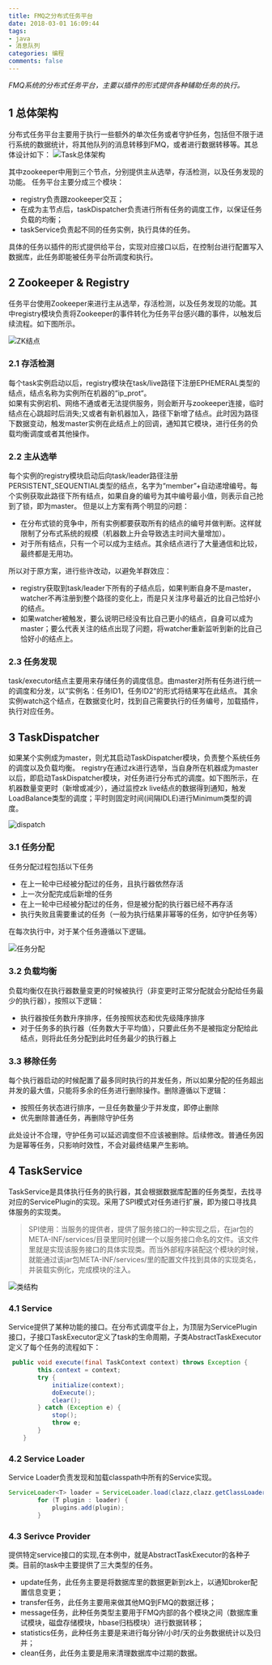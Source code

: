 ```yaml
---
title: FMQ之分布式任务平台
date: 2018-03-01 16:09:44
tags:
- java
- 消息队列
categories: 编程
comments: false
---
```

*FMQ系统的分布式任务平台，主要以插件的形式提供各种辅助任务的执行。*
<!--more-->
## 1 总体架构
分布式任务平台主要用于执行一些额外的单次任务或者守护任务，包括但不限于进行系统的数据统计，将其他队列的消息转移到FMQ，或者进行数据转移等。其总体设计如下：
![Task总体架构](http://cyblog.oss-cn-hangzhou.aliyuncs.com/FMQ%E4%B9%8B%E5%88%86%E5%B8%83%E5%BC%8F%E4%BB%BB%E5%8A%A1%E5%B9%B3%E5%8F%B0/task.png)

其中zookeeper中用到三个节点，分别提供主从选举，存活检测，以及任务发现的功能。
任务平台主要分成三个模块：

* registry负责跟zookeeper交互；
* 在成为主节点后，taskDispatcher负责进行所有任务的调度工作，以保证任务负载的均衡；
* taskService负责起不同的任务实例，执行具体的任务。

具体的任务以插件的形式提供给平台，实现对应接口以后，在控制台进行配置写入数据库，此任务即能被任务平台所调度和执行。



## 2 Zookeeper & Registry
任务平台使用Zookeeper来进行主从选举，存活检测，以及任务发现的功能。其中registry模块负责将Zookeeper的事件转化为任务平台感兴趣的事件，以触发后续流程。如下图所示。  

![ZK结点](http://cyblog.oss-cn-hangzhou.aliyuncs.com/FMQ%E4%B9%8B%E5%88%86%E5%B8%83%E5%BC%8F%E4%BB%BB%E5%8A%A1%E5%B9%B3%E5%8F%B0/zk%E7%BB%93%E7%82%B9.png)

### 2.1 存活检测
每个task实例启动以后，registry模块在task/live路径下注册EPHEMERAL类型的结点，结点名称为实例所在机器的“ip_prot“。  
如果有实例宕机、网络不通或者无法提供服务，则会断开与zookeeper连接，临时结点在心跳超时后消失;又或者有新机器加入，路径下新增了结点。此时因为路径下数据变动，触发master实例在此结点上的回调，通知其它模块，进行任务的负载均衡调度或者其他操作。

### 2.2 主从选举
每个实例的registry模块启动后向task/leader路径注册PERSISTENT_SEQUENTIAL类型的结点，名字为“member”+自动递增编号。每个实例获取此路径下所有结点，如果自身的编号为其中编号最小值，则表示自己抢到了锁，即为master。
但是以上方案有两个明显的问题：

* 在分布式锁的竞争中，所有实例都要获取所有的结点的编号并做判断。这样就限制了分布式系统的规模（机器数上升会导致选主时间大量增加）。
* 对于所有结点，只有一个可以成为主结点。其余结点进行了大量通信和比较，最终都是无用功。

所以对于原方案，进行些许改动，以避免羊群效应：

* registry获取到task/leader下所有的子结点后，如果判断自身不是master，watcher不再注册到整个路径的变化上，而是只关注序号最近的比自己恰好小的结点。
* 如果watcher被触发，要么说明已经没有比自己更小的结点，自身可以成为master；要么代表关注的结点出现了问题，将watcher重新监听到新的比自己恰好小的结点上。

### 2.3 任务发现
task/executor结点主要用来存储任务的调度信息。由master对所有任务进行统一的调度和分发，以“实例名：任务ID1，任务ID2“的形式将结果写在此结点。
其余实例watch这个结点，在数据变化时，找到自己需要执行的任务编号，加载插件，执行对应任务。

## 3 TaskDispatcher

如果某个实例成为master，则尤其启动TaskDispatcher模块，负责整个系统任务的调度以及负载均衡。
registry在通过zk进行选举，当自身所在机器成为master以后，即启动TaskDispatcher模块，对任务进行分布式的调度。如下图所示，在机器数量变更时（新增或减少），通过监控zk live结点的数据得到通知，触发LoadBalance类型的调度；平时则固定时间(间隔IDLE)进行Minimum类型的调度。

![dispatch](http://cyblog.oss-cn-hangzhou.aliyuncs.com/FMQ%E4%B9%8B%E5%88%86%E5%B8%83%E5%BC%8F%E4%BB%BB%E5%8A%A1%E5%B9%B3%E5%8F%B0/dispatch.png)

### 3.1 任务分配

任务分配过程包括以下任务

* 在上一轮中已经被分配过的任务，且执行器依然存活
* 上一次分配完成后新增的任务
* 在上一轮中已经被分配过的任务，但是被分配的执行器已经不再存活
* 执行失败且需要重试的任务（一般为执行结果非幂等的任务，如守护任务等）

在每次执行中，对于某个任务遵循以下逻辑。  

![任务分配](http://cyblog.oss-cn-hangzhou.aliyuncs.com/FMQ%E4%B9%8B%E5%88%86%E5%B8%83%E5%BC%8F%E4%BB%BB%E5%8A%A1%E5%B9%B3%E5%8F%B0/%E4%BB%BB%E5%8A%A1%E5%88%A4%E6%96%AD.png)

### 3.2 负载均衡

负载均衡仅在执行器数量变更的时候被执行（非变更时正常分配就会分配给任务最少的执行器），按照以下逻辑：

* 执行器按任务数升序排序，任务按照状态和优先级降序排序
* 对于任务多的执行器（任务数大于平均值），只要此任务不是被指定分配给此结点，则将此任务分配到此时任务最少的执行器上

### 3.3 移除任务

每个执行器启动的时候配置了最多同时执行的并发任务，所以如果分配的任务超出并发的最大值，只能将多余的任务进行删除操作。删除遵循以下逻辑：

* 按照任务状态进行排序，一旦任务数量少于并发度，即停止删除
* 优先删除普通任务，再删除守护任务

此处设计不合理，守护任务可以延迟调度但不应该被删除。后续修改。普通任务因为是幂等任务，只影响时效性，不会对最终结果产生影响。


## 4 TaskService

TaskService是具体执行任务的执行器，其会根据数据库配置的任务类型，去找寻对应的ServicePlugin的实现。采用了SPI模式对任务进行扩展，即为接口寻找具体服务的实现类。


>SPI使用：当服务的提供者，提供了服务接口的一种实现之后，在jar包的META-INF/services/目录里同时创建一个以服务接口命名的文件。该文件里就是实现该服务接口的具体实现类。而当外部程序装配这个模块的时候，就能通过该jar包META-INF/services/里的配置文件找到具体的实现类名，并装载实例化，完成模块的注入。

 

![类结构](http://cyblog.oss-cn-hangzhou.aliyuncs.com/FMQ%E4%B9%8B%E5%88%86%E5%B8%83%E5%BC%8F%E4%BB%BB%E5%8A%A1%E5%B9%B3%E5%8F%B0/%E7%B1%BB%E7%BB%93%E6%9E%84.png)

### 4.1 Service

Service提供了某种功能的接口。在分布式调度平台上，为顶层为ServicePlugin接口，子接口TaskExecutor定义了task的生命周期，子类AbstractTaskExecutor定义了每个任务的流程如下：

```java
 public void execute(final TaskContext context) throws Exception {
        this.context = context;
        try {
            initialize(context);
            doExecute();
            clear();
        } catch (Exception e) {
            stop();
            throw e;
        }
    }
```

### 4.2 Service Loader

Service Loader负责发现和加载classpath中所有的Service实现。

```java
ServiceLoader<T> loader = ServiceLoader.load(clazz,clazz.getClassLoader());
        for (T plugin : loader) {
            plugins.add(plugin);
        }
```

### 4.3 Serivce Provider

提供特定service接口的实现,在本例中，就是AbstractTaskExecutor的各种子类。目前的task中主要提供了三大类型的任务。

* update任务，此任务主要是将数据库里的数据更新到zk上，以通知broker配置信息变更；
* transfer任务，此任务主要用来做其他MQ到FMQ的数据迁移；
* message任务，此种任务类型主要用于FMQ内部的各个模块之间（数据库重试模块，磁盘存储模块，hbase归档模块）进行数据转移；
* statistics任务，此种任务主要是来进行每分钟/小时/天的业务数据统计以及归并；
* clean任务，此任务主要是用来清理数据库中过期的数据。